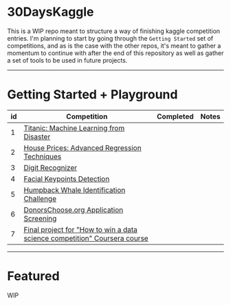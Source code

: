 # 30DaysKaggle

This is a WIP repo meant to structure a way of finishing kaggle competition entries. I'm planning to start by going through the `Getting Started` set of competitions, and as is the case with the other repos, it's meant to gather a momentum to continue with after the end of this repository as well as gather a set of tools to be used in future projects.

____

# Getting Started + Playground

| **id** | **Competition**                                                                                                                                     | **Completed** | **Notes** |
|--------|-----------------------------------------------------------------------------------------------------------------------------------------------------|---------------|-----------|
| 1      | [Titanic: Machine Learning from Disaster](https://www.kaggle.com/c/titanic)                                                                         |               |           |
| 2      | [House Prices: Advanced Regression Techniques](https://www.kaggle.com/c/house-prices-advanced-regression-techniques)                                |               |           |
| 3      | [Digit Recognizer](https://www.kaggle.com/c/digit-recognizer)                                                                                       |               |           |
| 4      | [Facial Keypoints Detection](https://www.kaggle.com/c/facial-keypoints-detection)                                                                   |               |           |
| 5      | [Humpback Whale Identification Challenge](https://www.kaggle.com/c/whale-categorization-playground)                                                 |               |           |
| 6      | [DonorsChoose.org Application Screening](https://www.kaggle.com/c/donorschoose-application-screening)                                               |               |           |
| 7      | [Final project for "How to win a data science competition" Coursera course](https://www.kaggle.com/c/competitive-data-science-predict-future-sales) |               |           |

___

# Featured
WIP
